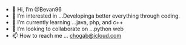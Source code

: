 - 👋 Hi, I’m @Bevan96
- 👀 I’m interested in ...Developinga better everything through coding. 
- 🌱 I’m currently learning ...java, php, and c++ 
- 💞️ I’m looking to collaborate on ...python web 
- 📫 How to reach me ... chogab@icloud.com

<!---
Bevan96/Bevan96 is a ✨ special ✨ repository because its `README.md` (this file) appears on your GitHub profile.
You can click the Preview link to take a look at your changes.
--->

